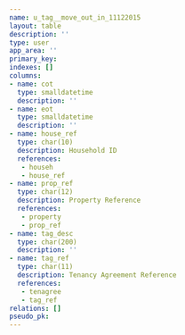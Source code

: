 ```yaml
---
name: u_tag__move_out_in_11122015
layout: table
description: ''
type: user
app_area: ''
primary_key: 
indexes: []
columns:
- name: cot
  type: smalldatetime
  description: ''
- name: eot
  type: smalldatetime
  description: ''
- name: house_ref
  type: char(10)
  description: Household ID
  references:
   - househ
   - house_ref
- name: prop_ref
  type: char(12)
  description: Property Reference
  references:
   - property
   - prop_ref
- name: tag_desc
  type: char(200)
  description: ''
- name: tag_ref
  type: char(11)
  description: Tenancy Agreement Reference
  references:
   - tenagree
   - tag_ref
relations: []
pseudo_pk: 
---
```


